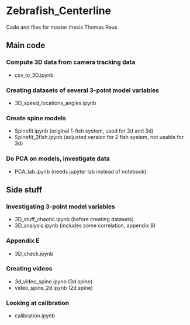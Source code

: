 # Zebrafish_Centerline
Code and files for master thesis Thomas Reus

## Main code

### Compute 3D data from camera tracking data
- csv_to_3D.ipynb

### Creating datasets of several 3-point model variables
- 3D_speed_locations_angles.ipynb

### Create spine models 
- Spinefit.ipynb (original 1-fish system, used for 2d and 3d)
- Spinefit_2fish.ipynb (adjusted version for 2 fish system, not usable for 3d)

### Do PCA on models, investigate data
- PCA_lab.ipynb (needs jupyter lab instead of notebook)

## Side stuff

### Investigating 3-point model variables
- 3D_stuff_chaotic.ipynb (before creating datasets)
- 3D_analysis.ipynb (includes some correlation, appendix B)

### Appendix E
- 3D_check.ipynb

### Creating videos
- 3d_video_spine.ipynb (3d spine)
- video_spine_2d.ipynb (2d spine)

### Looking at calibration
- calibration.ipynb

